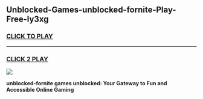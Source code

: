 
## Unblocked-Games-unblocked-fornite-Play-Free-ly3xg
<h3>
<a href="https://premium76.site?title=unblocked-fornite&ref=20M">CLICK TO PLAY</a></h3>
<hr>

<h3>
<a href="https://premium76.site?title=unblocked-fornite&ref=20M">CLICK 2 PLAY</a>
  
</h3>

<a href="https://premium76.site?title=unblocked-fornite&ref=19M"><img src="https://clearcache.store/games.png"></a>


**unblocked-fornite games unblocked: Your Gateway to Fun and Accessible Online Gaming**
